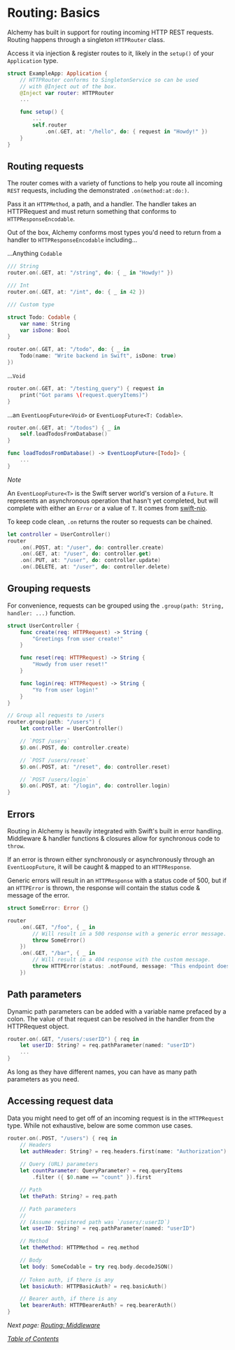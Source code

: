 # Routing: Basics

Alchemy has built in support for routing incoming HTTP REST requests. Routing happens through a singleton `HTTPRouter` class.

Access it via injection & register routes to it, likely in the `setup()` of your `Application` type.

```swift
struct ExampleApp: Application {
    // HTTPRouter conforms to SingletonService so can be used 
    // with @Inject out of the box.
    @Inject var router: HTTPRouter
    ...

    func setup() {
        ...
        self.router
            .on(.GET, at: "/hello", do: { request in "Howdy!" })
    }
}
```

## Routing requests

The router comes with a variety of functions to help you route all incoming `REST` requests, including the demonstrated `.on(method:at:do:)`.

Pass it an `HTTPMethod`, a path, and a handler. The handler takes an HTTPRequest and must return something that conforms to `HTTPResponseEncodable`. 

Out of the box, Alchemy conforms most types you'd need to return from a handler to `HTTPResponseEncodable` including...

...Anything `Codable`
```swift
/// String
router.on(.GET, at: "/string", do: { _ in "Howdy!" })

/// Int
router.on(.GET, at: "/int", do: { _ in 42 })

/// Custom type

struct Todo: Codable {
    var name: String
    var isDone: Bool
}

router.on(.GET, at: "/todo", do: { _ in 
    Todo(name: "Write backend in Swift", isDone: true)
})
```

...`Void`

```swift 
router.on(.GET, at: "/testing_query") { request in
    print("Got params \(request.queryItems)")
}
```

...an `EventLoopFuture<Void>` or `EventLoopFuture<T: Codable>`.

```swift
router.on(.GET, at: "/todos") { _ in
    self.loadTodosFromDatabase()
}

func loadTodosFromDatabase() -> EventLoopFuture<[Todo]> {
    ...
}
```

*Note*

An `EventLoopFuture<T>` is the Swift server world's version of a `Future`. It represents an asynchronous operation that hasn't yet completed, but will complete with either an `Error` or a value of `T`. It comes from [swift-nio]().

To keep code clean, `.on` returns the router so requests can be chained.

```swift
let controller = UserController()
router
    .on(.POST, at: "/user", do: controller.create)
    .on(.GET, at: "/user", do: controller.get)
    .on(.PUT, at: "/user", do: controller.update)
    .on(.DELETE, at: "/user", do: controller.delete)
```

## Grouping requests

For convenience, requests can be grouped using the `.group(path: String, handler: ...)` function.

```swift
struct UserController {
    func create(req: HTTPRequest) -> String {
        "Greetings from user create!"
    }

    func reset(req: HTTPRequest) -> String {
        "Howdy from user reset!"
    }

    func login(req: HTTPRequest) -> String {
        "Yo from user login!"
    }
}

// Group all requests to /users
router.group(path: "/users") {
    let controller = UserController()

    // `POST /users`
    $0.on(.POST, do: controller.create)

    // `POST /users/reset`
    $0.on(.POST, at: "/reset", do: controller.reset)

    // `POST /users/login`
    $0.on(.POST, at: "/login", do: controller.login)
}
```

## Errors

Routing in Alchemy is heavily integrated with Swift's built in error handling. Middleware & handler functions & closures allow for synchronous code to `throw`.

If an error is thrown either synchronously or asynchronously through an `EventLoopFuture`, it will be caught & mapped to an `HTTPResponse`.

Generic errors will result in an `HTTPResponse` with a status code of 500, but if an `HTTPError` is thrown, the response will contain the status code & message of the error.

```swift
struct SomeError: Error {}

router
    .on(.GET, "/foo", { _ in
        // Will result in a 500 response with a generic error message.
        throw SomeError()
    })
    .on(.GET, "/bar", { _ in
        // Will result in a 404 response with the custom message.
        throw HTTPError(status: .notFound, message: "This endpoint doesn't exist!")
    })
```

## Path parameters

Dynamic path parameters can be added with a variable name prefaced by a colon. The value of that request can be resolved in the handler from the HTTPRequest object.

```swift
router.on(.GET, "/users/:userID") { req in
    let userID: String? = req.pathParameter(named: "userID")
    ...
}
```

As long as they have different names, you can have as many path parameters as you need.

## Accessing request data

Data you might need to get off of an incoming request is in the `HTTPRequest` type. While not exhaustive, below are some common use cases.

```swift
router.on(.POST, "/users") { req in
    // Headers
    let authHeader: String? = req.headers.first(name: "Authorization")
    
    // Query (URL) parameters
    let countParameter: QueryParameter? = req.queryItems
        .filter ({ $0.name == "count" }).first

    // Path
    let thePath: String? = req.path

    // Path parameters
    //
    // (Assume registered path was `/users/:userID`)
    let userID: String? = req.pathParameter(named: "userID")

    // Method
    let theMethod: HTTPMethod = req.method

    // Body
    let body: SomeCodable = try req.body.decodeJSON()
    
    // Token auth, if there is any
    let basicAuth: HTTPBasicAuth? = req.basicAuth()

    // Bearer auth, if there is any
    let bearerAuth: HTTPBearerAuth? = req.bearerAuth()
}
```


_Next page: [Routing: Middleware](3b_RoutingMiddleware.md)_

_[Table of Contents](/Docs)_